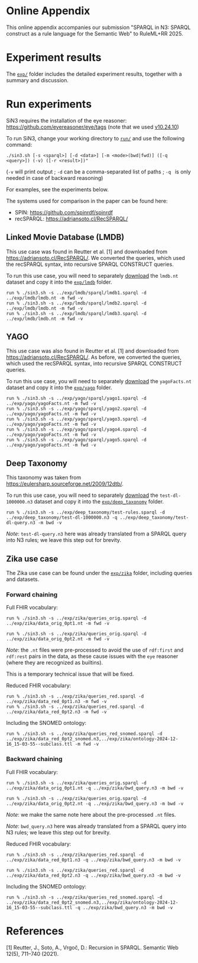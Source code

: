 # Online Appendix

This online appendix accompanies our submission "SPARQL in N3: SPARQL construct as a rule language for the Semantic Web" to RuleML+RR 2025.

# Experiment results

The [`exp/`](exp/) folder includes the detailed experiment results, together with a summary and discussion.

# Run experiments

SiN3 requires the installation of the eye reasoner: 
https://github.com/eyereasoner/eye/tags (note that we used [v10.24.10](https://github.com/eyereasoner/eye/releases/tag/v10.24.10))

To run SiN3, change your working directory to [`run/`](run/) and use the following command:
```
./sin3.sh [-s <sparql>] [-d <data>] [-m <mode>(bwd|fwd)] ([-q <query>]) (-v) ([-r <result>])"
```
(`-v` will print output ;  `-d` can be a comma-separated list of paths ; `-q ` is only needed in case of backward reasoning)

For examples, see the experiments below.

The systems used for comparison in the paper can be found here:
- SPIN: https://github.com/spinrdf/spinrdf
- recSPARQL: https://adriansoto.cl/RecSPARQL/

## Linked Movie Database (LMDB)

This use case was found in Reutter et al. [1] and downloaded from https://adriansoto.cl/RecSPARQL/.
We converted the queries, which used the recSPARQL syntax, into recursive SPARQL CONSTRUCT queries.

To run this use case, you will need to separately [download](https://files.catbox.moe/vpg5uy.zip) the `lmdb.nt` dataset and copy it into the [`exp/lmdb`](exp/lmdb) folder.

```
run % ./sin3.sh -s ../exp/lmdb/sparql/lmdb1.sparql -d ../exp/lmdb/lmdb.nt -m fwd -v
run % ./sin3.sh -s ../exp/lmdb/sparql/lmdb2.sparql -d ../exp/lmdb/lmdb.nt -m fwd -v
run % ./sin3.sh -s ../exp/lmdb/sparql/lmdb3.sparql -d ../exp/lmdb/lmdb.nt -m fwd -v
```

## YAGO

This use case was also found in Reutter et al. [1] and downloaded from https://adriansoto.cl/RecSPARQL/.
As before, we converted the queries, which used the recSPARQL syntax, into recursive SPARQL CONSTRUCT queries.

To run this use case, you will need to separately [download](https://files.catbox.moe/06n7mv.zip) the `yagoFacts.nt` dataset and copy it into the [`exp/yago`](exp/yago) folder.

```
run % ./sin3.sh -s ../exp/yago/sparql/yago1.sparql -d ../exp/yago/yagoFacts.nt -m fwd -v
run % ./sin3.sh -s ../exp/yago/sparql/yago2.sparql -d ../exp/yago/yagoFacts.nt -m fwd -v
run % ./sin3.sh -s ../exp/yago/sparql/yago3.sparql -d ../exp/yago/yagoFacts.nt -m fwd -v
run % ./sin3.sh -s ../exp/yago/sparql/yago4.sparql -d ../exp/yago/yagoFacts.nt -m fwd -v
run % ./sin3.sh -s ../exp/yago/sparql/yago5.sparql -d ../exp/yago/yagoFacts.nt -m fwd -v
```


## Deep Taxonomy

This taxonomy was taken from https://eulersharp.sourceforge.net/2009/12dtb/.

To run this use case, you will need to separately [download](https://files.catbox.moe/shrw87.zip) the `test-dl-1000000.n3` dataset and copy it into the [`exp/deep_taxonomy`](exp/deep_taxonomy) folder.

```
run % ./sin3.sh -s ../exp/deep_taxonomy/test-rules.sparql -d ../exp/deep_taxonomy/test-dl-1000000.n3 -q ../exp/deep_taxonomy/test-dl-query.n3 -m bwd -v
```

_Note_: `test-dl-query.n3` here was already translated from a SPARQL query into N3 rules; we leave this step out for brevity.


## Zika use case

The Zika use case can be found under the [`exp/zika`](exp/zika/) folder, including queries and datasets.

### Forward chaining

Full FHIR vocabulary:


```
run % ./sin3.sh -s ../exp/zika/queries_orig.sparql -d ../exp/zika/data_orig_0pt1.nt -m fwd -v

run % ./sin3.sh -s ../exp/zika/queries_orig.sparql -d ../exp/zika/data_orig_0pt2.nt -m fwd -v
```

_Note_: the `.nt` files were pre-processed to avoid the use of `rdf:first` and `rdf:rest` pairs in the data, as these cause issues with the `eye` reasoner (where they are recognized as builtins).

This is a temporary technical issue that will be fixed.

Reduced FHIR vocabulary:

```
run % ./sin3.sh -s ../exp/zika/queries_red.sparql -d ../exp/zika/data_red_0pt1.n3 -m fwd -v
run % ./sin3.sh -s ../exp/zika/queries_red.sparql -d ../exp/zika/data_red_0pt2.n3 -m fwd -v
```

Including the SNOMED ontology:

```
run % ./sin3.sh -s ../exp/zika/queries_red_snomed.sparql -d ../exp/zika/data_red_0pt2_snomed.n3,../exp/zika/ontology-2024-12-16_15-03-55--subclass.ttl -m fwd -v
```


### Backward chaining

Full FHIR vocabulary:

```
run % ./sin3.sh -s ../exp/zika/queries_orig.sparql -d ../exp/zika/data_orig_0pt1.nt -q ../exp/zika/bwd_query.n3 -m bwd -v

run % ./sin3.sh -s ../exp/zika/queries_orig.sparql -d ../exp/zika/data_orig_0pt2.nt -q ../exp/zika/bwd_query.n3 -m bwd -v
```

_Note_: we make the same note here about the pre-processed `.nt` files.  

_Note_: `bwd_query.n3` here was already translated from a SPARQL query into N3 rules; we leave this step out for brevity.

Reduced FHIR vocabulary:

```
run % ./sin3.sh -s ../exp/zika/queries_red.sparql -d ../exp/zika/data_red_0pt1.n3 -q ../exp/zika/bwd_query.n3 -m bwd -v

run % ./sin3.sh -s ../exp/zika/queries_red.sparql -d ../exp/zika/data_red_0pt2.n3 -q ../exp/zika/bwd_query.n3 -m bwd -v
```

Including the SNOMED ontology:

```
run % ./sin3.sh -s ../exp/zika/queries_red_snomed.sparql -d ../exp/zika/data_red_0pt2_snomed.n3,../exp/zika/ontology-2024-12-16_15-03-55--subclass.ttl -q ../exp/zika/bwd_query.n3 -m bwd -v
```

# References

[1] Reutter, J., Soto, A., Vrgoč, D.: Recursion in SPARQL. Semantic Web 12(5), 711–740 (2021).

